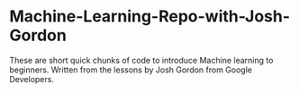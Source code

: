 # Machine-Learning-Repo-with-Josh-Gordon
These are short quick chunks of code to introduce Machine learning to beginners. Written from the lessons by Josh Gordon from Google Developers.
